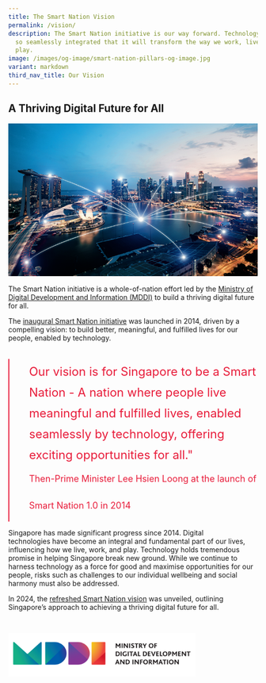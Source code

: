```yaml
---
title: The Smart Nation Vision
permalink: /vision/
description: The Smart Nation initiative is our way forward. Technology will be
  so seamlessly integrated that it will transform the way we work, live and
  play.
image: /images/og-image/smart-nation-pillars-og-image.jpg
variant: markdown
third_nav_title: Our Vision
---
```

## A Thriving Digital Future for All

![Transforming Singapore Through Technology](/images/abt-smart-nation/singapore-tech.jpg)

The Smart Nation initiative is a whole-of-nation effort led by the [Ministry of Digital Development and Information (MDDI)](mddi.gov.sg) to build a thriving digital future for all.

The [inaugural Smart Nation initiative](/sn1) was launched in 2014, driven by a compelling vision:&nbsp;to build better, meaningful, and fulfilled lives for our people, enabled by technology.

<div style="padding: 20px 0px 0px 0px"></div>

<div style="font-size:24px; font-weight: 400; line-height: 1.75; color: #e81c3a; padding: 5px 0px 5px 40px; margin-left: 0; border-left: 2px solid">Our vision is for Singapore to be a Smart Nation - A nation where people live meaningful and fulfilled lives, enabled seamlessly by technology, offering exciting opportunities for all."<br><div style="font-size:18px; line-height: 3">Then-Prime Minister Lee Hsien Loong at the launch of Smart Nation 1.0 in 2014</div></div>

Singapore has made significant progress since 2014. Digital technologies&nbsp;have become an integral and fundamental part of our lives, influencing how we live, work, and play. Technology holds tremendous promise in helping Singapore break new ground.&nbsp;While we continue to harness technology as a force for good and maximise opportunities for our people, risks such as challenges to our individual wellbeing and social harmony&nbsp;must also be addressed.

In 2024, the [refreshed Smart Nation vision](/sn2) was unveiled, outlining Singapore’s approach to achieving a thriving digital future for all.

<div style="width:75%; padding: 30px 0px 20px 0px;"><a href="https://mddi.gov.sg/" target="new"><img src="/images/abt-smart-nation/MDDI_LOGO.png" alt="MDDI"></a></div>